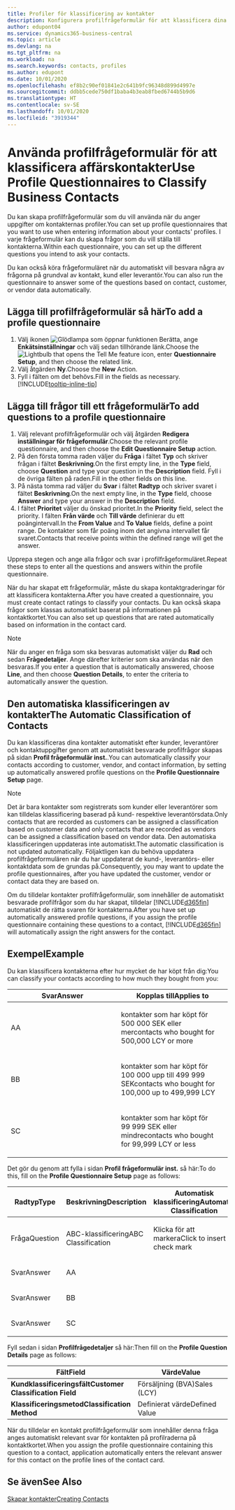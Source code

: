 ```yaml
---
title: Profiler för klassificering av kontakter
description: Konfigurera profilfrågeformulär för att klassificera dina affärskontakter
author: edupont04
ms.service: dynamics365-business-central
ms.topic: article
ms.devlang: na
ms.tgt_pltfrm: na
ms.workload: na
ms.search.keywords: contacts, profiles
ms.author: edupont
ms.date: 10/01/2020
ms.openlocfilehash: ef8b2c90ef01841e2c641b9fc96348d899d4997e
ms.sourcegitcommit: ddbb5cede750df1baba4b3eab8fbed6744b5b9d6
ms.translationtype: HT
ms.contentlocale: sv-SE
ms.lasthandoff: 10/01/2020
ms.locfileid: "3919344"
---
```

# <a name="use-profile-questionnaires-to-classify-business-contacts"></a><span data-ttu-id="31345-103">Använda profilfrågeformulär för att klassificera affärskontakter</span><span class="sxs-lookup"><span data-stu-id="31345-103">Use Profile Questionnaires to Classify Business Contacts</span></span>
<span data-ttu-id="31345-104">Du kan skapa profilfrågeformulär som du vill använda när du anger uppgifter om kontakternas profiler.</span><span class="sxs-lookup"><span data-stu-id="31345-104">You can set up profile questionnaires that you want to use when entering information about your contacts' profiles.</span></span> <span data-ttu-id="31345-105">I varje frågeformulär kan du skapa frågor som du vill ställa till kontakterna.</span><span class="sxs-lookup"><span data-stu-id="31345-105">Within each questionnaire, you can set up the different questions you intend to ask your contacts.</span></span>  

<span data-ttu-id="31345-106">Du kan också köra frågeformuläret när du automatiskt vill besvara några av frågorna på grundval av kontakt, kund eller leverantör.</span><span class="sxs-lookup"><span data-stu-id="31345-106">You can also run the questionnaire to answer some of the questions based on contact, customer, or vendor data automatically.</span></span>  

## <a name="to-add-a-profile-questionnaire"></a><span data-ttu-id="31345-107">Lägga till profilfrågeformulär så här</span><span class="sxs-lookup"><span data-stu-id="31345-107">To add a profile questionnaire</span></span>
1.  <span data-ttu-id="31345-108">Välj ikonen ![Glödlampa som öppnar funktionen Berätta](media/ui-search/search_small.png "Berätta vad du vill göra"), ange **Enkätsinställningar** och välj sedan tillhörande länk.</span><span class="sxs-lookup"><span data-stu-id="31345-108">Choose the ![Lightbulb that opens the Tell Me feature](media/ui-search/search_small.png "Tell me what you want to do") icon, enter **Questionnaire Setup**, and then choose the related link.</span></span>  
2.  <span data-ttu-id="31345-109">Välj åtgärden **Ny**.</span><span class="sxs-lookup"><span data-stu-id="31345-109">Choose the **New** Action.</span></span>  
3.  <span data-ttu-id="31345-110">Fyll i fälten om det behövs.</span><span class="sxs-lookup"><span data-stu-id="31345-110">Fill in the fields as necessary.</span></span> [!INCLUDE[tooltip-inline-tip](includes/tooltip-inline-tip_md.md)]  

## <a name="to-add-questions-to-a-profile-questionnaire"></a><span data-ttu-id="31345-111">Lägga till frågor till ett frågeformulär</span><span class="sxs-lookup"><span data-stu-id="31345-111">To add questions to a profile questionnaire</span></span>
1.  <span data-ttu-id="31345-112">Välj relevant profilfrågeformulär och välj åtgärden **Redigera inställningar för frågeformulär**.</span><span class="sxs-lookup"><span data-stu-id="31345-112">Choose the relevant profile questionnaire, and then choose the **Edit Questionnaire Setup** action.</span></span>  
2.  <span data-ttu-id="31345-113">På den första tomma raden väljer du **Fråga** i fältet **Typ** och skriver frågan i fältet **Beskrivning**.</span><span class="sxs-lookup"><span data-stu-id="31345-113">On the first empty line, in the **Type** field, choose **Question** and type your question in the **Description** field.</span></span> <span data-ttu-id="31345-114">Fyll i de övriga fälten på raden.</span><span class="sxs-lookup"><span data-stu-id="31345-114">Fill in the other fields on this line.</span></span>  
3.  <span data-ttu-id="31345-115">På nästa tomma rad väljer du **Svar** i fältet **Radtyp** och skriver svaret i fältet **Beskrivning**.</span><span class="sxs-lookup"><span data-stu-id="31345-115">On the next empty line, in the **Type** field, choose **Answer** and type your answer in the **Description** field.</span></span>  
4.  <span data-ttu-id="31345-116">I fältet **Prioritet** väljer du önskad prioritet.</span><span class="sxs-lookup"><span data-stu-id="31345-116">In the **Priority** field, select the priority.</span></span> <span data-ttu-id="31345-117">I fälten **Från värde** och **Till värde** definierar du ett poängintervall.</span><span class="sxs-lookup"><span data-stu-id="31345-117">In the **From Value** and **To Value** fields, define a point range.</span></span> <span data-ttu-id="31345-118">De kontakter som får poäng inom det angivna intervallet får svaret.</span><span class="sxs-lookup"><span data-stu-id="31345-118">Contacts that receive points within the defined range will get the answer.</span></span>  

<span data-ttu-id="31345-119">Upprepa stegen och ange alla frågor och svar i profilfrågeformuläret.</span><span class="sxs-lookup"><span data-stu-id="31345-119">Repeat these steps to enter all the questions and answers within the profile questionnaire.</span></span>

<span data-ttu-id="31345-120">När du har skapat ett frågeformulär, måste du skapa kontaktgraderingar för att klassificera kontakterna.</span><span class="sxs-lookup"><span data-stu-id="31345-120">After you have created a questionnaire, you must create contact ratings to classify your contacts.</span></span> <span data-ttu-id="31345-121">Du kan också skapa frågor som klassas automatiskt baserat på informationen på kontaktkortet.</span><span class="sxs-lookup"><span data-stu-id="31345-121">You can also set up questions that are rated automatically based on information in the contact card.</span></span>  

> [!NOTE]
> <span data-ttu-id="31345-122">När du anger en fråga som ska besvaras automatiskt väljer du <STRONG>Rad</STRONG> och sedan <STRONG>Frågedetaljer</STRONG>. Ange därefter kriterier som ska användas när den besvaras.</span><span class="sxs-lookup"><span data-stu-id="31345-122">If you enter a question that is automatically answered, choose <STRONG>Line</STRONG>, and then choose <STRONG>Question Details</STRONG>, to enter the criteria to automatically answer the question.</span></span>

## <a name="the-automatic-classification-of-contacts"></a><span data-ttu-id="31345-123">Den automatiska klassificeringen av kontakter</span><span class="sxs-lookup"><span data-stu-id="31345-123">The Automatic Classification of Contacts</span></span>
<span data-ttu-id="31345-124">Du kan klassificeras dina kontakter automatiskt efter kunder, leverantörer och kontaktuppgifter genom att automatiskt besvarade profilfrågor skapas på sidan **Profil frågeformulär inst.**.</span><span class="sxs-lookup"><span data-stu-id="31345-124">You can automatically classify your contacts according to customer, vendor, and contact information, by setting up automatically answered profile questions on the **Profile Questionnaire Setup** page.</span></span>  

> [!NOTE]
> <span data-ttu-id="31345-125">Det är bara kontakter som registrerats som kunder eller leverantörer som kan tilldelas klassificering baserad på kund- respektive leverantörsdata.</span><span class="sxs-lookup"><span data-stu-id="31345-125">Only contacts that are recorded as customers can be assigned a classification based on customer data and only contacts that are recorded as vendors can be assigned a classification based on vendor data.</span></span> <span data-ttu-id="31345-126">Den automatiska klassificeringen uppdateras inte automatiskt.</span><span class="sxs-lookup"><span data-stu-id="31345-126">The automatic classification is not updated automatically.</span></span> <span data-ttu-id="31345-127">Följaktligen kan du behöva uppdatera profilfrågeformulären när du har uppdaterat de kund-, leverantörs- eller kontaktdata som de grundas på.</span><span class="sxs-lookup"><span data-stu-id="31345-127">Consequently, you may want to update the profile questionnaires, after you have updated the customer, vendor or contact data they are based on.</span></span>  

<span data-ttu-id="31345-128">Om du tilldelar kontakter profilfrågeformulär, som innehåller de automatiskt besvarade profilfrågor som du har skapat, tilldelar [!INCLUDE[d365fin](includes/d365fin_md.md)] automatiskt de rätta svaren för kontakterna.</span><span class="sxs-lookup"><span data-stu-id="31345-128">After you have set up automatically answered profile questions, if you assign the profile questionnaire containing these questions to a contact, [!INCLUDE[d365fin](includes/d365fin_md.md)] will automatically assign the right answers for the contact.</span></span>  

## <a name="example"></a><span data-ttu-id="31345-129">Exempel</span><span class="sxs-lookup"><span data-stu-id="31345-129">Example</span></span>
<span data-ttu-id="31345-130">Du kan klassificera kontakterna efter hur mycket de har köpt från dig:</span><span class="sxs-lookup"><span data-stu-id="31345-130">You can classify your contacts according to how much they bought from you:</span></span>

<table>
<colgroup>
<col style="width: 50%" />
<col style="width: 50%" />
</colgroup>
<thead>
<tr class="header">
<th><span data-ttu-id="31345-131"><strong>Svar</strong></span><span class="sxs-lookup"><span data-stu-id="31345-131"><strong>Answer</strong></span></span></th>
<th><span data-ttu-id="31345-132"><strong>Kopplas till</strong></span><span class="sxs-lookup"><span data-stu-id="31345-132"><strong>Applies to</strong></span></span></th>
</tr>
</thead>
<tbody>
<tr class="odd">
<td><p><span data-ttu-id="31345-133">A</span><span class="sxs-lookup"><span data-stu-id="31345-133">A</span></span></p></td>
<td><p><span data-ttu-id="31345-134">kontakter som har köpt för 500 000 SEK eller mer</span><span class="sxs-lookup"><span data-stu-id="31345-134">contacts who bought for 500,000 LCY or more</span></span></p></td>
</tr>
<tr class="even">
<td><p><span data-ttu-id="31345-135">B</span><span class="sxs-lookup"><span data-stu-id="31345-135">B</span></span></p></td>
<td><p><span data-ttu-id="31345-136">kontakter som har köpt för 100 000 upp till 499 999 SEK</span><span class="sxs-lookup"><span data-stu-id="31345-136">contacts who bought for 100,000 up to 499,999 LCY</span></span></p></td>
</tr>
<tr class="odd">
<td><p><span data-ttu-id="31345-137">S</span><span class="sxs-lookup"><span data-stu-id="31345-137">C</span></span></p></td>
<td><p><span data-ttu-id="31345-138">kontakter som har köpt för 99 999 SEK eller mindre</span><span class="sxs-lookup"><span data-stu-id="31345-138">contacts who bought for 99,999 LCY or less</span></span></p></td>
</tr>
</tbody>
</table>

<span data-ttu-id="31345-139">Det gör du genom att fylla i sidan **Profil frågeformulär inst.** så här:</span><span class="sxs-lookup"><span data-stu-id="31345-139">To do this, fill on the **Profile Questionnaire Setup** page as follows:</span></span>


<table>
<colgroup>
<col style="width: 20%" />
<col style="width: 20%" />
<col style="width: 20%" />
<col style="width: 20%" />
<col style="width: 20%" />
</colgroup>
<thead>
<tr class="header">
<th><span data-ttu-id="31345-140"><strong>Radtyp</strong></span><span class="sxs-lookup"><span data-stu-id="31345-140"><strong>Type</strong></span></span></th>
<th><span data-ttu-id="31345-141"><strong>Beskrivning</strong></span><span class="sxs-lookup"><span data-stu-id="31345-141"><strong>Description</strong></span></span></th>
<th><span data-ttu-id="31345-142"><strong>Automatisk klassificering</strong></span><span class="sxs-lookup"><span data-stu-id="31345-142"><strong>Automatic Classification</strong></span></span></th>
<th><span data-ttu-id="31345-143"><strong>Från värde</strong></span><span class="sxs-lookup"><span data-stu-id="31345-143"><strong>From Value</strong></span></span></th>
<th><span data-ttu-id="31345-144"><strong>Till värde</strong></span><span class="sxs-lookup"><span data-stu-id="31345-144"><strong>To Value</strong></span></span></th>
</tr>
</thead>
<tbody>
<tr class="odd">
<td><p><span data-ttu-id="31345-145">Fråga</span><span class="sxs-lookup"><span data-stu-id="31345-145">Question</span></span></p></td>
<td><p><span data-ttu-id="31345-146">ABC-klassificering</span><span class="sxs-lookup"><span data-stu-id="31345-146">ABC Classification</span></span></p></td>
<td><p><span data-ttu-id="31345-147">Klicka för att markera</span><span class="sxs-lookup"><span data-stu-id="31345-147">Click to insert a check mark</span></span></p></td>
<td><p> </p></td>
<td><p> </p></td>
</tr>
<tr class="even">
<td><p><span data-ttu-id="31345-148">Svar</span><span class="sxs-lookup"><span data-stu-id="31345-148">Answer</span></span></p></td>
<td><p><span data-ttu-id="31345-149">A</span><span class="sxs-lookup"><span data-stu-id="31345-149">A</span></span></p></td>
<td><p> </p></td>
<td><p><span data-ttu-id="31345-150">500,000</span><span class="sxs-lookup"><span data-stu-id="31345-150">500,000</span></span></p></td>
<td><p> </p></td>
</tr>
<tr class="odd">
<td><p><span data-ttu-id="31345-151">Svar</span><span class="sxs-lookup"><span data-stu-id="31345-151">Answer</span></span></p></td>
<td><p><span data-ttu-id="31345-152">B</span><span class="sxs-lookup"><span data-stu-id="31345-152">B</span></span></p></td>
<td><p> </p></td>
<td><p><span data-ttu-id="31345-153">100,000</span><span class="sxs-lookup"><span data-stu-id="31345-153">100,000</span></span></p></td>
<td><p><span data-ttu-id="31345-154">499,999</span><span class="sxs-lookup"><span data-stu-id="31345-154">499,999</span></span></p></td>
</tr>
<tr class="even">
<td><p><span data-ttu-id="31345-155">Svar</span><span class="sxs-lookup"><span data-stu-id="31345-155">Answer</span></span></p></td>
<td><p><span data-ttu-id="31345-156">S</span><span class="sxs-lookup"><span data-stu-id="31345-156">C</span></span></p></td>
<td><p> </p></td>
<td><p> </p></td>
<td><p><span data-ttu-id="31345-157">99.999</span><span class="sxs-lookup"><span data-stu-id="31345-157">99,999</span></span></p></td>
</tr>
</tbody>
</table>

<span data-ttu-id="31345-158">Fyll sedan i sidan **Profilfrågedetaljer** så här:</span><span class="sxs-lookup"><span data-stu-id="31345-158">Then fill on the **Profile Question Details** page as follows:</span></span>
<table>
<colgroup>
<col style="width: 50%" />
<col style="width: 50%" />
</colgroup>
<thead>
<tr class="header">
<th><span data-ttu-id="31345-159"><strong>Fält</strong></span><span class="sxs-lookup"><span data-stu-id="31345-159"><strong>Field</strong></span></span></th>
<th><span data-ttu-id="31345-160"><strong>Värde</strong></span><span class="sxs-lookup"><span data-stu-id="31345-160"><strong>Value</strong></span></span></th>
</tr>
</thead>
<tbody>
<tr>
<td><span data-ttu-id="31345-161"><strong>Kundklassificeringsfält</strong></span><span class="sxs-lookup"><span data-stu-id="31345-161"><strong>Customer Classification Field</strong></span></span></td>
<td><span data-ttu-id="31345-162"><emphasis>Försäljning (BVA)</emphasis></span><span class="sxs-lookup"><span data-stu-id="31345-162"><emphasis>Sales (LCY)</emphasis></span></span></td>
</tr>
<tr>
<td><span data-ttu-id="31345-163"><strong>Klassificeringsmetod</strong></span><span class="sxs-lookup"><span data-stu-id="31345-163"><strong>Classification Method</strong></span></span></td>
<td><span data-ttu-id="31345-164"><emphasis>Definierat värde</emphasis></span><span class="sxs-lookup"><span data-stu-id="31345-164"><emphasis>Defined Value</emphasis></span></span></td>
</tr>
</tbody>
</table>

<span data-ttu-id="31345-165">När du tilldelar en kontakt profilfrågeformulär som innehåller denna fråga anges automatiskt relevant svar för kontakten på profilraderna på kontaktkortet.</span><span class="sxs-lookup"><span data-stu-id="31345-165">When you assign the profile questionnaire containing this question to a contact, application automatically enters the relevant answer for this contact on the profile lines of the contact card.</span></span>

## <a name="see-also"></a><span data-ttu-id="31345-166">Se även</span><span class="sxs-lookup"><span data-stu-id="31345-166">See Also</span></span>
[<span data-ttu-id="31345-167">Skapar kontakter</span><span class="sxs-lookup"><span data-stu-id="31345-167">Creating Contacts</span></span>](marketing-create-contact-companies.md)  
